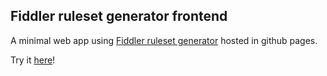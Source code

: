 
## Fiddler ruleset generator frontend

A minimal web app using [Fiddler ruleset generator](https://adefrutoscasado.github.io/fiddler-ruleset-generator/) hosted in github pages.

Try it [here](https://adefrutoscasado.github.io/fiddler-ruleset-generator-frontend/)!
